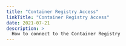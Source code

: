 ```yaml
---
title: "Container Registry Access"
linkTitle: "Container Registry Access"
date: 2021-07-21
description: >
  How to connect to the Container Registry
---
```

